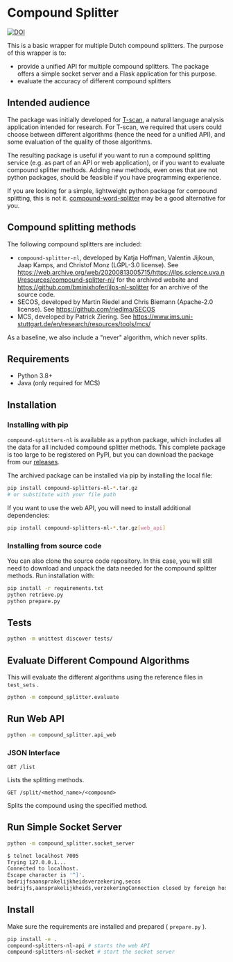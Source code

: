 # Compound Splitter

[![DOI](https://zenodo.org/badge/282840038.svg)](https://zenodo.org/badge/latestdoi/282840038)

This is a basic wrapper for multiple Dutch compound splitters. The purpose of this wrapper is to:

- provide a unified API for multiple compound splitters. The package offers a simple socket server and a Flask application for this purpose.
- evaluate the accuracy of different compound splitters

## Intended audience

The package was initially developed for [T-scan](https://github.com/UUDigitalHumanitieslab/tscan), a natural language analysis application intended for research. For T-scan, we required that users could choose between different algorithms (hence the need for a unified API), and some evaluation of the quality of those algorithms.

The resulting package is useful if you want to run a compound splitting service (e.g. as part of an API or web application), or if you want to evaluate compound splitter methods. Adding new methods, even ones that are not python packages, should be feasible if you have programming experience.

If you are looking for a simple, lightweight python package for compound splitting, this is not it. [compound-word-splitter](https://github.com/TimKam/compound-word-splitter) may be a good alternative for you.

## Compound splitting methods

The following compound splitters are included:

- `compound-splitter-nl`, developed by Katja Hoffman, Valentin Jijkoun, Jaap Kamps, and Christof Monz (LGPL-3.0 license). See https://web.archive.org/web/20200813005715/https://ilps.science.uva.nl/resources/compound-splitter-nl/ for the archived website and https://github.com/bminixhofer/ilps-nl-splitter for an archive of the source code.
- SECOS, developed by Martin Riedel and Chris Biemann (Apache-2.0 license). See https://github.com/riedlma/SECOS 
- MCS, developed by Patrick Ziering. See https://www.ims.uni-stuttgart.de/en/research/resources/tools/mcs/

As a baseline, we also include a "never" algorithm, which never splits.

## Requirements

- Python 3.8+
- Java (only required for MCS)

## Installation

### Installing with pip

`compound-splitters-nl` is available as a python package, which includes all the data for all included compound splitter methods. This complete package is too large to be registered on PyPI, but you can download the package from our [releases](https://github.com/UUDigitalHumanitieslab/compound-splitter/releases/).

The archived package can be installed via pip by installing the local file:

```bash
pip install compound-splitters-nl-*.tar.gz
# or substitute with your file path
```

If you want to use the web API, you will need to install additional dependencies:

```bash
pip install compound-splitters-nl-*.tar.gz[web_api]
```

### Installing from source code

You can also clone the source code repository. In this case, you will still need to download and unpack the data needed for the compound splitter methods. Run installation with:

``` bash
pip install -r requirements.txt
python retrieve.py
python prepare.py
```

## Tests

``` bash
python -m unittest discover tests/
```

## Evaluate Different Compound Algorithms

This will evaluate the different algorithms using the reference files in `test_sets` .

``` bash
python -m compound_splitter.evaluate
```

## Run Web API

``` bash
python -m compound_splitter.api_web
```

### JSON Interface

 `GET /list`

Lists the splitting methods.

 `GET /split/<method_name>/<compound>`

Splits the compound using the specified method.

## Run Simple Socket Server

``` bash
python -m compound_splitter.socket_server
```

``` bash
$ telnet localhost 7005
Trying 127.0.0.1...
Connected to localhost.
Escape character is '^]'.
bedrijfsaansprakelijkheidsverzekering,secos
bedrijfs,aansprakelijkheids,verzekeringConnection closed by foreign host.
```

## Install

Make sure the requirements are installed and prepared ( `prepare.py` ).

``` bash
pip install -e .
compound-splitters-nl-api # starts the web API
compound-splitters-nl-socket # start the socket server
```
